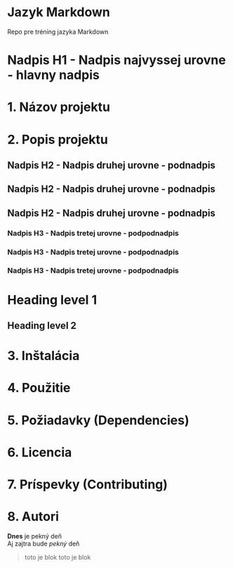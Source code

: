 # Jazyk Markdown 
Repo pre tréning jazyka Markdown

# Nadpis H1 - Nadpis najvyssej urovne - hlavny nadpis

# 1. Názov projektu

# 2. Popis projektu 
## Nadpis H2 - Nadpis druhej urovne - podnadpis

## Nadpis H2 - Nadpis druhej urovne - podnadpis

## Nadpis H2 - Nadpis druhej urovne - podnadpis

### Nadpis H3 - Nadpis tretej urovne - podpodnadpis

### Nadpis H3 - Nadpis tretej urovne - podpodnadpis

### Nadpis H3 - Nadpis tretej urovne - podpodnadpis
Heading level 1
===============
Heading level 2
---------------

# 3. Inštalácia

# 4. Použitie

# 5. Požiadavky (Dependencies)

# 6. Licencia

# 7. Príspevky (Contributing)

# 8. Autori


**Dnes** je pekný deň  
Aj zajtra bude _pekný_ deň

> toto je blok
> toto je blok
> 
